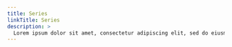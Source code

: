 ```yaml
---
title: Series
linkTitle: Series
description: >
  Lorem ipsum dolor sit amet, consectetur adipiscing elit, sed do eiusmod tempor incididunt ut labore et dolore magna aliqua. Ut enim ad minim venia
---
```

